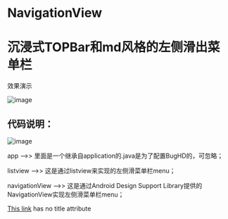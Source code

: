 # NavigationView<br />
沉浸式TOPBar和md风格的左侧滑出菜单栏<br />
===================================

效果演示<br />

![image](https://github.com/x-mail/NavigationView/blob/master/demo/demo.gif)<br />

代码说明：<br />
-----------------

![image](https://github.com/x-mail/NavigationView/blob/master/demo/dai.png)<br />


app -->>    里面是一个继承自application的.java是为了配置BugHD的，可忽略；<br />

listview        -->>       这是通过listview来实现的左侧滑菜单栏menu；<br />

navigationView  -->>      这是通过Android Design Support Library提供的NavigationView实现左侧滑菜单栏menu；<br />

 [This link](http://example.net/) has no title attribute
